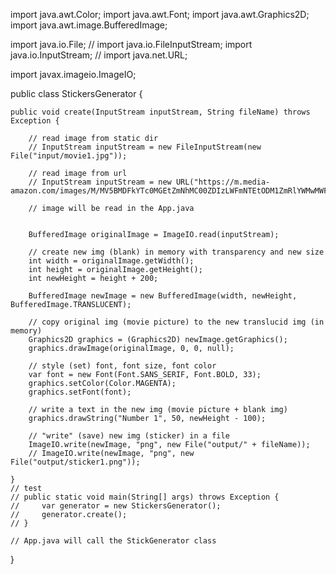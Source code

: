             
            
            
import java.awt.Color;
import java.awt.Font;
import java.awt.Graphics2D;
import java.awt.image.BufferedImage;

import java.io.File;
// import java.io.FileInputStream;
import java.io.InputStream;
// import java.net.URL;

import javax.imageio.ImageIO;  


public class StickersGenerator {

    public void create(InputStream inputStream, String fileName) throws Exception {

        // read image from static dir
        // InputStream inputStream = new FileInputStream(new File("input/movie1.jpg"));
        
        // read image from url
        // InputStream inputStream = new URL("https://m.media-amazon.com/images/M/MV5BMDFkYTc0MGEtZmNhMC00ZDIzLWFmNTEtODM1ZmRlYWMwMWFmXkEyXkFqcGdeQXVyMTMxODk2OTU@.jpg").openStream();

        // image will be read in the App.java 


        BufferedImage originalImage = ImageIO.read(inputStream);

        // create new img (blank) in memory with transparency and new size
        int width = originalImage.getWidth();
        int height = originalImage.getHeight();
        int newHeight = height + 200;

        BufferedImage newImage = new BufferedImage(width, newHeight, BufferedImage.TRANSLUCENT);

        // copy original img (movie picture) to the new translucid img (in memory)
        Graphics2D graphics = (Graphics2D) newImage.getGraphics();
        graphics.drawImage(originalImage, 0, 0, null);

        // style (set) font, font size, font color
        var font = new Font(Font.SANS_SERIF, Font.BOLD, 33);
        graphics.setColor(Color.MAGENTA);
        graphics.setFont(font);
        
        // write a text in the new img (movie picture + blank img)
        graphics.drawString("Number 1", 50, newHeight - 100);
        
        // "write" (save) new img (sticker) in a file
        ImageIO.write(newImage, "png", new File("output/" + fileName));
        // ImageIO.write(newImage, "png", new File("output/sticker1.png"));

    }
    // test
    // public static void main(String[] args) throws Exception {
    //     var generator = new StickersGenerator();
    //     generator.create();        
    // }

    // App.java will call the StickGenerator class
    
}
